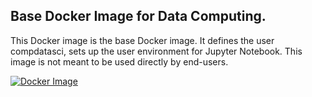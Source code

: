 ## Base Docker Image for Data Computing.

This Docker image is the base Docker image. It defines the user compdatasci, sets up the user environment for Jupyter Notebook. This image is not meant to be used directly by end-users.

[![Docker Image](https://images.microbadger.com/badges/image/compdatasci/base.svg)](https://hub.docker.com/r/compdatasci/base "Docker Repository")
